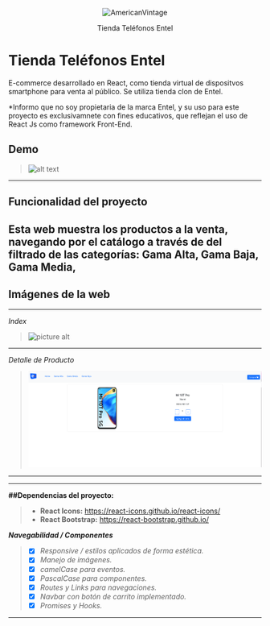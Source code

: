 <p align="center">
  <p align="center">    
    <img src="public/american.svg" alt="AmericanVintage" height="250">    
  </p>
  <p align="center">
    Tienda Teléfonos Entel
  </p>
</p>

# Tienda Teléfonos Entel

E-commerce desarrollado en React, como tienda virtual de dispositvos smartphone para venta al público. Se utiliza tienda clon de Entel.

\*Informo que no soy propietaria de la marca Entel, y su uso para este proyecto es exclusivamnete con fines educativos, que reflejan el uso de React Js como framework Front-End.

## Demo

> ![alt text](public/images/screens/navegacion.gif "Navegación")

---

## Funcionalidad del proyecto

## Esta web muestra los productos a la venta, navegando por el catálogo a través de del filtrado de las categorías: Gama Alta, Gama Baja, Gama Media,

## Imágenes de la web

---

_Index_

> ![picture alt](public/images/screens/pantalla-inicio.pnginicio.png "Pantalla inicio")

---

_Detalle de Producto_

> ![picture alt](public/images/screens/pantalla-detalle.png "Pantalla detalle de producto")

---

---

<i class="icon-cog"></i>**##Dependencias del proyecto:**

> - **React Icons:** https://react-icons.github.io/react-icons/
> - **React Bootstrap:** https://react-bootstrap.github.io/ <i class="icon-upload"></i>

**<i class="icon-cog"> Navegabilidad / Componentes**

> - [x] Responsive / estilos aplicados de forma estética.
> - [x] Manejo de imágenes.
> - [x] camelCase para eventos.
> - [x] PascalCase para componentes.
> - [x] Routes y Links para navegaciones.
> - [x] Navbar con botón de carrito implementado.
> - [x] Promises y Hooks.

---
